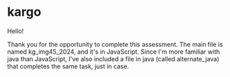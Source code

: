 # kargo
Hello! 

Thank you for the opportunity to complete this assessment. The main file is named kg_img45_2024, and it's in JavaScript. Since I'm more familiar with java than JavaScript, I've also included a file in java (called alternate_java) that completes the same task, just in case.
